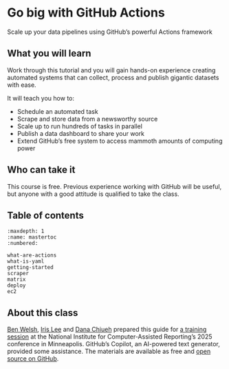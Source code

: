 # Go big with GitHub Actions

Scale up your data pipelines using GitHub’s powerful Actions framework

## What you will learn

Work through this tutorial and you will gain hands-on experience creating automated systems that can collect, process and publish gigantic datasets with ease.

It will teach you how to:

* Schedule an automated task
* Scrape and store data from a newsworthy source
* Scale up to run hundreds of tasks in parallel
* Publish a data dashboard to share your work
* Extend GitHub’s free system to access mammoth amounts of computing power

## Who can take it

This course is free. Previous experience working with GitHub will be useful, but anyone with a good attitude is qualified to take the class.

## Table of contents

```{toctree}
:maxdepth: 1
:name: mastertoc
:numbered:

what-are-actions
what-is-yaml
getting-started
scraper
matrix
deploy
ec2
```

## About this class

[Ben Welsh](https://palewi.re/who-is-ben-welsh/), [Iris Lee](https://www.irisslee.com/) and [Dana Chiueh](https://dana.computer/) prepared this guide for [a training session](https://schedules.ire.org/nicar-2025/index.html#2045) at the National Institute for Computer-Assisted Reporting’s 2025 conference in Minneapolis. GitHub’s Copilot, an AI-powered text generator, provided some assistance. The materials are available as free and [open source on GitHub](https://github.com/palewire/go-big-with-github-actions).
